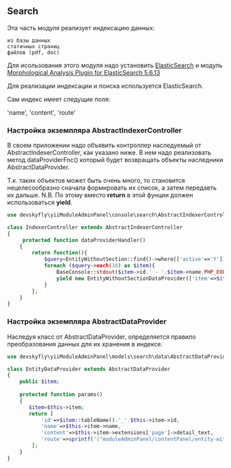 ## Search

Эта часть модуля реализует индексацию данных:

	из базы данных
	статичных страниц
	файлов (pdf, doc)

Для исользования этого модуля надо установить [ElasticSearch](https://artifacts.elastic.co/downloads/elasticsearch/elasticsearch-5.6.13.zip) и модуль [Morphological Analysis Plugin for ElasticSearch 5.6.13](https://artifacts.elastic.co/downloads/elasticsearch/elasticsearch-5.6.13.zip)
	
Для реализации индексации и поиска используется ElasticSearch.

Сам индекс имеет следущие поля:

'name',
'content',
'route'


### Настройка экземпляра AbstractIndexerController

В своем приложении надо объявить контроллер наследуемый от AbstractIndexerController, как указано ниже.
В нем надо реализовать метод dataProviderFnc() который будет возвращать объекты наследники AbstractDataProvider.

Т.к. таких объектов может быть очень много, то становится нецелесообразно сначала формировать их список, а затем передавть их дальше.
N.B. По этому вместо **return** в этой фунции должен использоваться **yield**.

```php
use devskyfly\yiiModuleAdminPanel\console\search\AbstractIndexerController;

class IndexerController extends AbstractIndexerController
{
     protected function dataProviderHandler()
    {
        return function(){
            $query=EntityWithoutSection::find()->where(['active'=>'Y']);
            foreach ($query->each(10) as $item){
                BaseConsole::stdout($item->id.' - '.$item->name.PHP_EOL);
                yield new EntityWithoutSectionDataProvider(['item'=>$item]);
            }
        };
    }
}
```

### Настройка экземпляра AbstractDataProvider

Наследуя класс от AbstractDataProvider, определяется правило преобразования данных для их хранения в индексе.

```php 
use devskyfly\yiiModuleAdminPanel\models\search\data\AbstractDataProvider;

class EntityDataProvider extends AbstractDataProvider
{
    public $item;
    
    protected function params()
    {
       $item=$this->item;
       return [
           'id'=>$item::tableName().'_'.$this->item->id,
           'name'=>$this->item->name,
           'content'=>$this->item->extensions['page']->detail_text,
           'route'=>sprintf('["moduleAdminPanel/contentPanel/entity-without-section/entity-edit","entity_id"=>%s]',$this->item->id)
        ];
    }
}
```

